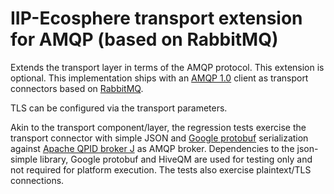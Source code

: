 # IIP-Ecosphere transport extension for AMQP (based on RabbitMQ)

Extends the transport layer in terms of the AMQP protocol. This extension is optional. 
This implementation ships with an [AMQP 1.0](https://www.amqp.org/) client as  transport connectors based on 
[RabbitMQ](https://www.rabbitmq.com/).  

TLS can be configured via the transport parameters.

Akin to the transport component/layer, the regression tests exercise the transport connector with simple JSON and 
[Google protobuf](https://developers.google.com/protocol-buffers) 
serialization against [Apache QPID broker J](https://qpid.apache.org/components/broker-j/index.html) as AMQP broker. 
Dependencies to the json-simple library, Google protobuf and HiveQM are used for testing 
only and not required for platform execution. The tests also exercise plaintext/TLS connections.

